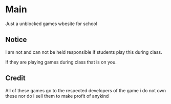 # Main
Just a unblocked games wbesite for school

## Notice

I am not and can not be held responsible if students play this during class. 

If they are playing games during class that is on you.

## Credit

All of these games go to the respected developers of the game i do not own these nor do i sell them to make profit of anykind

